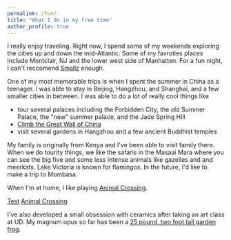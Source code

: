 ```yaml
---
permalink: /fun/
title: "What I do in my free time"
author_profile: true
---
```


I really enjoy traveling. Right now, I spend some of my weekends exploring the cities up and down the mid-Atlantic. Some of my favroties places include Montclair, NJ and the lower west side of Manhatten. For a fun night, I can't reccomend [Smallz](https://www.smallslive.com/) enough. 

One of my most memorable trips is when I spent the summer in China as a teenager. I was able to stay in Beijing, Hangzhou, and Shanghai, and a few smaller cities in between. I was able to do a lot of really cool things like
* tour several palaces including the Forbidden City, the old Summer Palace, the "new" summer palace, and the Jade Spring Hill
* [Climb the Great Wall of China](http://mmayako.github.io/files/ChinaGreatWall.JPG)
* visit several gardens in Hangzhou and a few ancient Buddhist temples 

My family is originally from Kenya and I've been able to visit family there. When we do tourity things, we like the safaris in the Masaai Mara where you can see the big five and some less intense animals like gazelles and and meerkats. Lake Victoria is known for flamingos. In the future, I'd like to make a trip to Mombasa. 

When I'm at home, I like playing [Animal Crossing](http://mmayako.github.io/files/ACMe.PNG). 

[Test](http://mmayako.github.io/files/CV2022.pdf)
[Animal Crossing](http://mmayako.github.io/files/ACMe.PNG)

I've also developed a small obsession with ceramics after taking an art class at UD. My magnum opus so far has been a [25 pound, two foot tall garden frog](http://mmayako.github.io/files/CeramicsFrog3.jpg). 